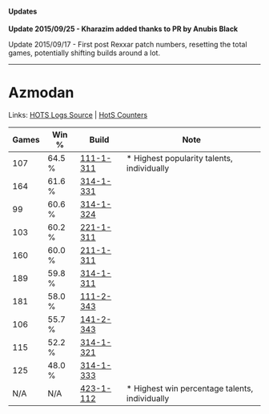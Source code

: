 #### Updates
**Update 2015/09/25 - Kharazim added thanks to PR by Anubis Black**

Update 2015/09/17 - First post Rexxar patch numbers, resetting the total games, potentially shifting builds around a lot.

***

# Azmodan

Links: [HOTS Logs Source](https://www.hotslogs.com/Sitewide/HeroDetails?Hero=Azmodan) | [HotS Counters](http://hotscounters.com/#/hero/Azmodan)

Games  | Win %  | Build     | Note
-----  | -----  | -----     | ----
107    | 64.5 % | [111-1-311](http://www.heroesfire.com/hots/talent-calculator/azmodan#gOkF) | * Highest popularity talents, individually
164    | 61.6 % | [314-1-331](http://www.heroesfire.com/hots/talent-calculator/azmodan#o8LJ) | 
99     | 60.6 % | [314-1-324](http://www.heroesfire.com/hots/talent-calculator/azmodan#o8LC) | 
103    | 60.2 % | [221-1-311](http://www.heroesfire.com/hots/talent-calculator/azmodan#kbHl) | 
160    | 60.0 % | [211-1-311](http://www.heroesfire.com/hots/talent-calculator/azmodan#kCtF) | 
189    | 59.8 % | [314-1-311](http://www.heroesfire.com/hots/talent-calculator/azmodan#o8K_) | 
181    | 58.0 % | [111-2-343](http://www.heroesfire.com/hots/talent-calculator/azmodan#gO-N) | 
106    | 55.7 % | [141-2-343](http://www.heroesfire.com/hots/talent-calculator/azmodan#hYDt) | 
115    | 52.2 % | [314-1-321](http://www.heroesfire.com/hots/talent-calculator/azmodan#o8L9) | 
125    | 48.0 % | [314-1-333](http://www.heroesfire.com/hots/talent-calculator/azmodan#o8LL) | 
N/A    | N/A    | [423-1-112](http://www.heroesfire.com/hots/talent-calculator/azmodan#sIP8) | * Highest win percentage talents, individually
